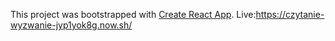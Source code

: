 This project was bootstrapped with [Create React App](https://github.com/facebook/create-react-app).
Live:https://czytanie-wyzwanie-jyp1yok8g.now.sh/

